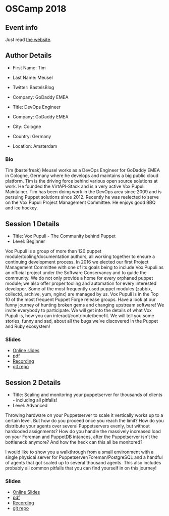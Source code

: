 # OSCamp 2018

## Event info

Just read [the website](https://opensourcecamp.de).

## Author Details

* First Name: Tim
* Last Name: Meusel
* Twitter: BastelsBlog
* Company: GoDaddy EMEA

* Title: DevOps Engineer
* Company: GoDaddy EMEA
* City: Cologne
* Country: Germany
* Location: Amsterdam

### Bio

Tim (bastelfreak) Meusel works as a DevOps Engineer for GoDaddy EMEA in Cologne,
Germany where he develops and maintains a big public cloud platform. Tim is the
driving force behind various open source solutions at work. He founded the
VirtAPI-Stack and is a very active Vox Pupuli Maintainer. Tim has been doing
work in the DevOps area since 2009 and is persuing Puppet solutions since 2012.
Recently he was reelected to serve on the Vox Pupuli Project Management
Committee. He enjoys good BBQ and ice hockey.

## Session 1 Details

* Title: Vox Pupuli - The Community behind Puppet
* Level: Beginner

Vox Pupuli is a group of more than 120 puppet module/tooling/documentation
authors, all working together to ensure a continuing development process. In
2016 we elected our first Project Management Committee with one of its goals
being to include Vox Pupuli as an official project under the Software
Conservancy and to guide the community. We do not only provide a home for every
orphaned puppet module; we also offer proper tooling and automation for every
interested developer. Some of the most frequently used puppet modules (zabbix,
collectd, archive, yum, nginx) are managed by us. Vox Pupuli is in the Top 10
of the most frequent Puppet Forge release groups. Have a look at our funny
journey of hunting broken gems and changing upstream software! We invite
everybody to participate. We will get into the details of what Vox Pupuli is,
how you can interact/contribute/benefit. We will tell you some stories, funny
and sad, about all the bugs we've discovered in the Puppet and Ruby ecosystem!

### Slides

* [Online slides](https://bastelfreak.de/oscampvox/#1)
* [pdf](Vox_Pupuli_-_The_Community_behind_Puppet_-_Tim_Meusel-oscamp.pdf)
* [Recording](https://www.youtube.com/watch?v=IfQ1ux75Xkg)
* [git repo](https://github.com/bastelfreak/oscampvox)

## Session 2 Details

* Title: Scaling and monitoring your puppetserver for thousands of clients -
  including all pitfalls!
* Level: Advanced

Throwing hardware on your Puppetserver to scale it vertically works up to a
certain level. But how do you proceed once you reach the limit? How do you
distribute your agents over several Puppetservers evenly, but without hardcoded
assignments? How do you handle the massively increased load on your Foreman and
PuppetDB intances, after the Puppetserver isn't the bottleneck anymore? And how
the heck can this all be monitored?

I would like to show you a walkthrough from a small environment with a
single physical server for Puppetserver/Foreman/PostgreSQL and a handful of
agents that got scaled up to several thousand agents. This also includes
probably all common pitfalls that you can find yourself in on this journey!

### Slides

* [Online Slides](https://bastelfreak.de/scalingpuppetserver/#1)
* [pdf](Scaling_and_monitoring_your_puppetserver_for_thousands_of_clients_-_Tim_Meusel.pdf)
* [Recording](https://www.youtube.com/watch?v=ytYSHvn8os0)
* [git repo](https://github.com/bastelfreak/scalingpuppetserver)
